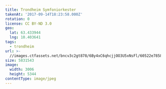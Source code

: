 ```yaml
---
title: Trondheim Symfoniorkester
takenAt: '2017-09-14T18:23:58.000Z'
rotation: 0
license: CC BY-ND 3.0
geo:
  lat: 63.433944
  lng: 10.403641
tags:
  - trondheim
url: >-
  //images.ctfassets.net/bncv3c2gt878/6By4xC6qhcjjOO3U5xNsFl/60522e7858584e95f0d1a3e6b2967fb1/trondheim-symfoniorkester_37287208982_o
size: 5831543
image:
  width: 3006
  height: 5344
contentType: image/jpeg
---
```


